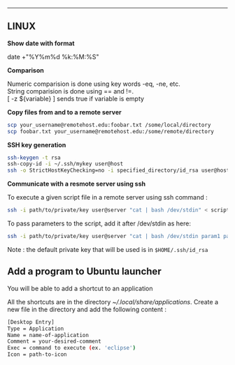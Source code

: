 ----------
LINUX
----------


**Show date with format**

date +"%Y%m%d %k:%M:%S"

**Comparison**

Numeric comparision is done using key words -eq, -ne, etc.  
String comparision is done using == and !=.  
[ -z ${variable} ] sends true if variable is empty

**Copy files from and to a remote server**
```bash
scp your_username@remotehost.edu:foobar.txt /some/local/directory  
scp foobar.txt your_username@remotehost.edu:/some/remote/directory  
```

**SSH key generation**

```bash
ssh-keygen -t rsa  
ssh-copy-id -i ~/.ssh/mykey user@host  
ssh -o StrictHostKeyChecking=no -i specified_directory/id_rsa user@host
```

**Communicate with a resmote server using ssh**

To execute a given script file in a remote server using ssh command :  
```bash
ssh -i path/to/private/key user@server "cat | bash /dev/stdin" < script-file.sh  
```
To pass parameters to the script, add it after /dev/stdin as here:  
```bash
ssh -i path/to/private/key user@server "cat | bash /dev/stdin param1 param2" < script-file.sh  
```
Note : the default private key that will be used is in ```$HOME/.ssh/id_rsa```

## Add a program to Ubuntu launcher
You will be able to add a shortcut to an application

All the shortcuts are in the directory *~/.local/share/applications*.
Create a new file in the directory and add the following content :
```bash
[Desktop Entry]
Type = Application
Name = name-of-application
Comment = your-desired-comment
Exec = command to execute (ex. 'eclipse')
Icon = path-to-icon
```

